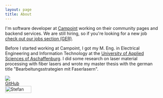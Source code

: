 ```yaml
---
layout: page
title: About
---
```


I'm software developer at [Campoint](http://www.campoint.net) working on their community pages and backend services. We are still hiring, so if you're looking for a new job [check out our jobs section (GER)](http://www.campoint.net/karriere).

Before I started working at Campoint, I got my M. Eng. in Electrical Engineering and Information Technology at the [University of Applied Sciences of Aschaffenburg](http://www.hs-ab.de/). I did some research on laser material processing with fiber lasers and wrote my master thesis with the german title "Bearbeitungsstrategien mit Faserlasern".

<div class="clear">
  <div class="fLeft">
    <img src="{{ site.baseurl }}public/github-32px.png" class="fLeft" style="margin-right: 10px">
    <div><a href="{{ site.github.account }}" width="32" height="32" target="_blank">GitHub</a></div>
  </div>
  
  <div class="fLeft">
    <a href="http://www.xing.com/profile/Stefan_Hasenstab2" target="_blank" rel="me"><img src="http://www.xing.com/img/buttons/1_de_btn.gif" width="85" height="23" alt="Stefan Hasenstab"></a>
  </div>
</div>
